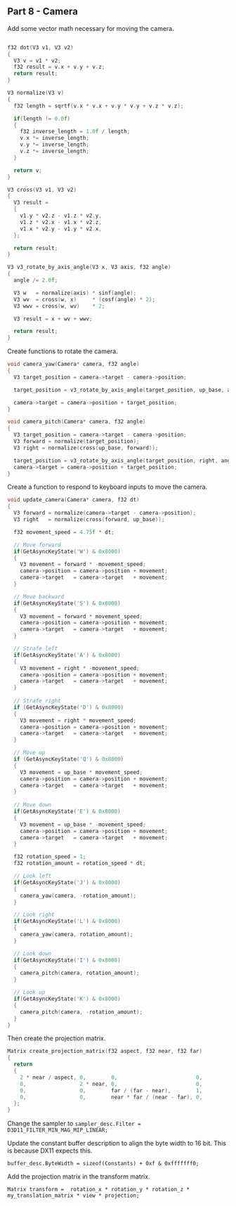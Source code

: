 ## Part 8 - Camera

Add some vector math necessary for moving the camera.

```cpp

f32 dot(V3 v1, V3 v2)
{
  V3 v = v1 * v2;
  f32 result = v.x + v.y + v.z;
  return result;
}

V3 normalize(V3 v)
{
  f32 length = sqrtf(v.x * v.x + v.y * v.y + v.z * v.z);

  if(length != 0.0f)
  {
    f32 inverse_length = 1.0f / length;
    v.x *= inverse_length;
    v.y *= inverse_length;
    v.z *= inverse_length;
  }

  return v;
}

V3 cross(V3 v1, V3 v2)
{
  V3 result =
  {
    v1.y * v2.z - v1.z * v2.y,
    v1.z * v2.x - v1.x * v2.z,
    v1.x * v2.y - v1.y * v2.x,
  };

  return result;
}

V3 v3_rotate_by_axis_angle(V3 x, V3 axis, f32 angle)
{
  angle /= 2.0f;

  V3 w   = normalize(axis) * sinf(angle);
  V3 wv  = cross(w, x)     * (cosf(angle) * 2);
  V3 wwv = cross(w, wv)    * 2;

  V3 result = x + wv + wwv;

  return result;
}
```

Create functions to rotate the camera.

```cpp
void camera_yaw(Camera* camera, f32 angle)
{
  V3 target_position = camera->target - camera->position;

  target_position = v3_rotate_by_axis_angle(target_position, up_base, angle);

  camera->target = camera->position + target_position;
}

void camera_pitch(Camera* camera, f32 angle)
{
  V3 target_position = camera->target - camera->position;
  V3 forward = normalize(target_position);
  V3 right = normalize(cross(up_base, forward));

  target_position = v3_rotate_by_axis_angle(target_position, right, angle);
  camera->target = camera->position + target_position;
}
```

Create a function to respond to keyboard inputs to move the camera.

```cpp
void update_camera(Camera* camera, f32 dt)
{
  V3 forward = normalize(camera->target - camera->position);
  V3 right   = normalize(cross(forward, up_base));

  f32 movement_speed = 4.75f * dt;

  // Move forward
  if(GetAsyncKeyState('W') & 0x8000)
  {
    V3 movement = forward * -movement_speed;
    camera->position = camera->position + movement;
    camera->target   = camera->target   + movement;
  }

  // Move backward
  if(GetAsyncKeyState('S') & 0x8000)
  {
    V3 movement = forward * movement_speed;
    camera->position = camera->position + movement;
    camera->target   = camera->target   + movement;
  }

  // Strafe left
  if(GetAsyncKeyState('A') & 0x8000)
  {
    V3 movement = right * -movement_speed;
    camera->position = camera->position + movement;
    camera->target   = camera->target   + movement;
  }
  
  // Strafe right
  if (GetAsyncKeyState('D') & 0x8000)
  {
    V3 movement = right * movement_speed;
    camera->position = camera->position + movement;
    camera->target   = camera->target   + movement;
  }

  // Move up
  if (GetAsyncKeyState('Q') & 0x8000) 
  {
    V3 movement = up_base * movement_speed;
    camera->position = camera->position + movement;
    camera->target   = camera->target   + movement;
  }
  
  // Move down
  if(GetAsyncKeyState('E') & 0x8000)
  {
    V3 movement = up_base * -movement_speed;
    camera->position = camera->position + movement;
    camera->target   = camera->target   + movement;
  }

  f32 rotation_speed = 1;
  f32 rotation_amount = rotation_speed * dt;

  // Look left
  if(GetAsyncKeyState('J') & 0x8000)
  {
    camera_yaw(camera, -rotation_amount);
  }

  // Look right
  if(GetAsyncKeyState('L') & 0x8000)
  {
    camera_yaw(camera, rotation_amount);
  }

  // Look down
  if(GetAsyncKeyState('I') & 0x8000)
  {
    camera_pitch(camera, rotation_amount);
  }

  // Look up
  if(GetAsyncKeyState('K') & 0x8000)
  {
    camera_pitch(camera, -rotation_amount);
  }
}
```

Then create the projection matrix.

```cpp
Matrix create_projection_matrix(f32 aspect, f32 near, f32 far)
{
  return
  {
    2 * near / aspect, 0,        0,                         0,
    0,                 2 * near, 0,                         0,
    0,                 0,        far / (far - near),        1,
    0,                 0,        near * far / (near - far), 0,
  };
}
```

Change the sampler to `sampler_desc.Filter = D3D11_FILTER_MIN_MAG_MIP_LINEAR;`

Update the constant buffer description to align the byte width to 16 bit. This is because DX11 expects this.

`buffer_desc.ByteWidth = sizeof(Constants) + 0xf & 0xfffffff0;`

Add the projection matrix in the transform matrix.

`Matrix transform =  rotation_x * rotation_y * rotation_z * my_translation_matrix * view * projection;`